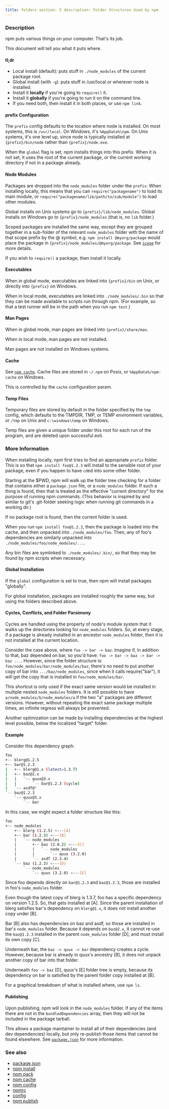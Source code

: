 ```yaml
---
title: folders section: 5 description: Folder Structures Used by npm
---
```


### Description

npm puts various things on your computer. That's its job.

This document will tell you what it puts where.

#### tl;dr

* Local install (default): puts stuff in `./node_modules` of the current package root.
* Global install (with `-g`): puts stuff in /usr/local or wherever node is installed.
* Install it **locally** if you're going to `require()` it.
* Install it **globally** if you're going to run it on the command line.
* If you need both, then install it in both places, or use `npm link`.

#### prefix Configuration

The `prefix` config defaults to the location where node is installed. On most systems, this is `/usr/local`. On Windows,
it's `%AppData%\npm`. On Unix systems, it's one level up, since node is typically installed at
`{prefix}/bin/node` rather than `{prefix}/node.exe`.

When the `global` flag is set, npm installs things into this prefix. When it is not set, it uses the root of the current
package, or the current working directory if not in a package already.

#### Node Modules

Packages are dropped into the `node_modules` folder under the `prefix`. When installing locally, this means that you can
`require("packagename")` to load its main module, or
`require("packagename/lib/path/to/sub/module")` to load other modules.

Global installs on Unix systems go to `{prefix}/lib/node_modules`. Global installs on Windows go
to `{prefix}/node_modules` (that is, no
`lib` folder.)

Scoped packages are installed the same way, except they are grouped together in a sub-folder of the
relevant `node_modules` folder with the name of that scope prefix by the @ symbol, e.g. `npm install @myorg/package`
would place the package in `{prefix}/node_modules/@myorg/package`. See [`scope`](/using-npm/scope) for more details.

If you wish to `require()` a package, then install it locally.

#### Executables

When in global mode, executables are linked into `{prefix}/bin` on Unix, or directly into `{prefix}` on Windows.

When in local mode, executables are linked into
`./node_modules/.bin` so that they can be made available to scripts run through npm.  (For example, so that a test
runner will be in the path when you run `npm test`.)

#### Man Pages

When in global mode, man pages are linked into `{prefix}/share/man`.

When in local mode, man pages are not installed.

Man pages are not installed on Windows systems.

#### Cache

See [`npm cache`](/commands/npm-cache). Cache files are stored in `~/.npm` on Posix, or
`%AppData%/npm-cache` on Windows.

This is controlled by the `cache` configuration param.

#### Temp Files

Temporary files are stored by default in the folder specified by the
`tmp` config, which defaults to the TMPDIR, TMP, or TEMP environment variables, or `/tmp` on Unix and `c:\windows\temp`
on Windows.

Temp files are given a unique folder under this root for each run of the program, and are deleted upon successful exit.

### More Information

When installing locally, npm first tries to find an appropriate
`prefix` folder. This is so that `npm install foo@1.2.3` will install to the sensible root of your package, even if you
happen to have `cd`ed into some other folder.

Starting at the $PWD, npm will walk up the folder tree checking for a folder that contains either a `package.json` file,
or a `node_modules`
folder. If such a thing is found, then that is treated as the effective
"current directory" for the purpose of running npm commands.  (This behavior is inspired by and similar to git's
.git-folder seeking logic when running git commands in a working dir.)

If no package root is found, then the current folder is used.

When you run `npm install foo@1.2.3`, then the package is loaded into the cache, and then unpacked
into `./node_modules/foo`. Then, any of foo's dependencies are similarly unpacked into
`./node_modules/foo/node_modules/...`.

Any bin files are symlinked to `./node_modules/.bin/`, so that they may be found by npm scripts when necessary.

#### Global Installation

If the `global` configuration is set to true, then npm will install packages "globally".

For global installation, packages are installed roughly the same way, but using the folders described above.

#### Cycles, Conflicts, and Folder Parsimony

Cycles are handled using the property of node's module system that it walks up the directories looking
for `node_modules` folders. So, at every stage, if a package is already installed in an ancestor `node_modules`
folder, then it is not installed at the current location.

Consider the case above, where `foo -> bar -> baz`. Imagine if, in addition to that, baz depended on bar, so you'd have:
`foo -> bar -> baz -> bar -> baz ...`. However, since the folder structure is: `foo/node_modules/bar/node_modules/baz`,
there's no need to put another copy of bar into `.../baz/node_modules`, since when it calls require("bar"), it will get
the copy that is installed in
`foo/node_modules/bar`.

This shortcut is only used if the exact same version would be installed in multiple nested `node_modules` folders. It is
still possible to have `a/node_modules/b/node_modules/a` if the two
"a" packages are different versions. However, without repeating the exact same package multiple times, an infinite
regress will always be prevented.

Another optimization can be made by installing dependencies at the highest level possible, below the localized "target"
folder.

#### Example

Consider this dependency graph:

```bash
foo
+-- blerg@1.2.5
+-- bar@1.2.3
|   +-- blerg@1.x (latest=1.3.7)
|   +-- baz@2.x
|   |   `-- quux@3.x
|   |       `-- bar@1.2.3 (cycle)
|   `-- asdf@*
`-- baz@1.2.3
    `-- quux@3.x
        `-- bar
```

In this case, we might expect a folder structure like this:

```bash
foo
+-- node_modules
    +-- blerg (1.2.5) <---[A]
    +-- bar (1.2.3) <---[B]
    |   `-- node_modules
    |       +-- baz (2.0.2) <---[C]
    |       |   `-- node_modules
    |       |       `-- quux (3.2.0)
    |       `-- asdf (2.3.4)
    `-- baz (1.2.3) <---[D]
        `-- node_modules
            `-- quux (3.2.0) <---[E]
```

Since foo depends directly on `bar@1.2.3` and `baz@1.2.3`, those are installed in foo's `node_modules` folder.

Even though the latest copy of blerg is 1.3.7, foo has a specific dependency on version 1.2.5. So, that gets installed
at [A]. Since the parent installation of blerg satisfies bar's dependency on `blerg@1.x`, it does not install another
copy under [B].

Bar [B] also has dependencies on baz and asdf, so those are installed in bar's `node_modules` folder. Because it depends
on `baz@2.x`, it cannot re-use the `baz@1.2.3` installed in the parent `node_modules` folder [D], and must install its
own copy [C].

Underneath bar, the `baz -> quux -> bar` dependency creates a cycle. However, because bar is already in quux's
ancestry [B], it does not unpack another copy of bar into that folder.

Underneath `foo -> baz` [D], quux's [E] folder tree is empty, because its dependency on bar is satisfied by the parent
folder copy installed at [B].

For a graphical breakdown of what is installed where, use `npm ls`.

#### Publishing

Upon publishing, npm will look in the `node_modules` folder. If any of the items there are not in
the `bundledDependencies` array, then they will not be included in the package tarball.

This allows a package maintainer to install all of their dependencies
(and dev dependencies) locally, but only re-publish those items that cannot be found elsewhere.
See [`package.json`](/configuring-npm/package.json) for more information.

### See also

* [package.json](/configuring-npm/package-json)
* [npm install](/commands/npm-install)
* [npm pack](/commands/npm-pack)
* [npm cache](/commands/npm-cache)
* [npm config](/commands/npm-config)
* [npmrc](/configuring-npm/npmrc)
* [config](/using-npm/config)
* [npm publish](/commands/npm-publish)
